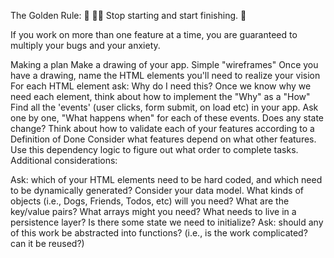 The Golden Rule:
🦸 🦸‍♂️ Stop starting and start finishing. 🏁

If you work on more than one feature at a time, you are guaranteed to multiply your bugs and your anxiety.

Making a plan
Make a drawing of your app. Simple "wireframes"
Once you have a drawing, name the HTML elements you'll need to realize your vision
For each HTML element ask: Why do I need this?
Once we know why we need each element, think about how to implement the "Why" as a "How"
Find all the 'events' (user clicks, form submit, on load etc) in your app. Ask one by one, "What happens when" for each of these events. Does any state change?
Think about how to validate each of your features according to a Definition of Done
Consider what features depend on what other features. Use this dependency logic to figure out what order to complete tasks.
Additional considerations:

Ask: which of your HTML elements need to be hard coded, and which need to be dynamically generated?
Consider your data model.
What kinds of objects (i.e., Dogs, Friends, Todos, etc) will you need?
What are the key/value pairs?
What arrays might you need?
What needs to live in a persistence layer?
Is there some state we need to initialize?
Ask: should any of this work be abstracted into functions? (i.e., is the work complicated? can it be reused?)
